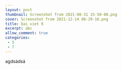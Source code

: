 ```yaml
---
layout: post
thumbnail: Screenshot from 2021-08-31 15-50-08.png
cover: Screenshot from 2021-12-14 08-29-16.png
title: bai viet 9
excerpt: abc
allow_comment: true
categories: 
 - 5
 - 7
---
```

agdsàdsá